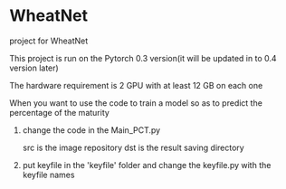 # WheatNet
project for WheatNet

This project is run on the Pytorch 0.3 version(it will be updated in to 0.4 version later)

The hardware requirement is 2 GPU with at least 12 GB on each one

When you want to use the code to train a model so as to predict the percentage of the maturity
1. change the code in the Main_PCT.py

    src is the image repository
    dst is the result saving directory

2. put keyfile in the 'keyfile' folder and change the keyfile.py with the keyfile names
